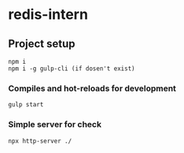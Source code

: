 # redis-intern

## Project setup
```
npm i
npm i -g gulp-cli (if dosen't exist)
```

### Compiles and hot-reloads for development
```
gulp start
```

### Simple server for check
```
npx http-server ./
```
